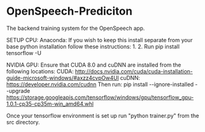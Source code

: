 # OpenSpeech-Prediciton
The backend training system for the OpenSpeech app.

SETUP
CPU:
Anaconda:
  If you wish to keep this install separate from your base python installation follow these instructions:
    1.
    2.
Run pip install tensorflow -U

NVIDIA GPU:
Ensure that CUDA 8.0 and cuDNN are installed from the following locations:
  CUDA: http://docs.nvidia.com/cuda/cuda-installation-guide-microsoft-windows/#axzz4cvpOw4Ul
  cuDNN: https://developer.nvidia.com/cudnn
Then run: pip install --ignore-installed --upgrade https://storage.googleapis.com/tensorflow/windows/gpu/tensorflow_gpu-1.0.1-cp35-cp35m-win_amd64.whl

Once your tensorflow environment is set up run "python trainer.py" from the src directory.
